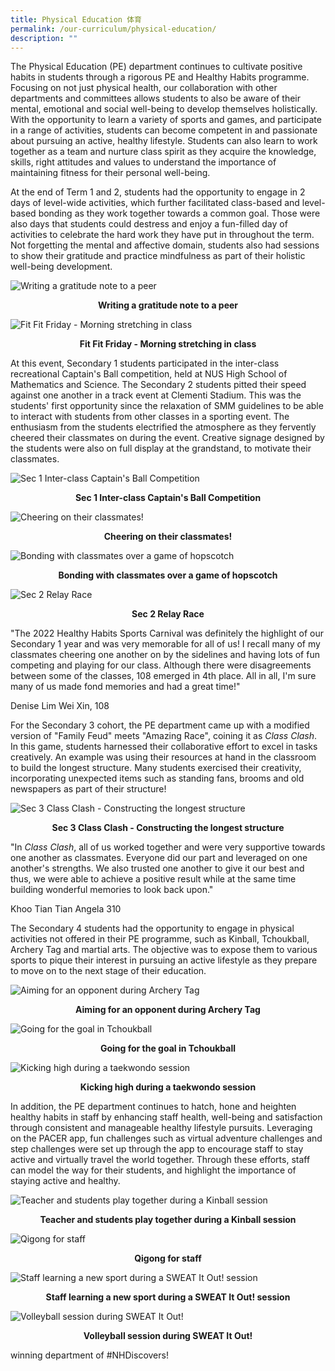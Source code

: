 ```yaml
---
title: Physical Education 体育
permalink: /our-curriculum/physical-education/
description: ""
---
```


The Physical Education (PE) department continues to cultivate positive habits in students through a rigorous PE and Healthy Habits programme. Focusing on not just physical health, our collaboration with other departments and committees allows students to also be aware of their mental, emotional and social well-being to develop themselves holistically. With the opportunity to learn a variety of sports and games, and participate in a range of activities, students can become competent in and passionate about pursuing an active, healthy lifestyle. Students can also learn to work together as a team and nurture class spirit as they acquire the knowledge, skills, right attitudes and values to understand the importance of maintaining fitness for their personal well-being.

At the end of Term 1 and 2, students had the opportunity to engage in 2 days of level-wide activities, which further facilitated class-based and level-based bonding as they work together towards a common goal. Those were also days that students could destress and enjoy a fun-filled day of activities to celebrate the hard work they have put in throughout the term. Not forgetting the mental and affective domain, students also had sessions to show their gratitude and practice mindfulness as part of their holistic well-being development.
 
 ![Writing a gratitude note to a peer](/images/Writing%20a%20gratitude%20note%20to%20a%20peer.jpg)
 
 <p style="text-align: center"><strong>Writing a gratitude note to a peer</strong></p>
 
 ![Fit Fit Friday - Morning stretching in class](/images/Fit%20Fit%20Friday%20-%20Morning%20stretching%20in%20class.jpg)
 
  <p style="text-align: center"><strong>Fit Fit Friday - Morning stretching in class</strong></p>
 
At this event, Secondary 1 students participated in the inter-class recreational Captain's Ball competition, held at NUS High School of Mathematics and Science. The Secondary 2 students pitted their speed against one another in a track event at Clementi Stadium. This was the students' first opportunity since the relaxation of SMM guidelines to be able to interact with students from other classes in a sporting event. The enthusiasm from the students electrified the atmosphere as they fervently cheered their classmates on during the event. Creative signage designed by the students were also on full display at the grandstand, to motivate their classmates.
 
 ![Sec 1 Inter-class Captain's Ball Competition](/images/Sec%201%20Inter-class%20Captain_s%20Ball%20Competition.jpg)
 
 <p style="text-align: center"><strong>Sec 1 Inter-class Captain's Ball Competition</strong></p>
 
 ![Cheering on their classmates!](/images/Cheering%20on%20their%20classmates!.jpg)
 
 <p style="text-align: center"><strong>Cheering on their classmates!</strong></p>
 
 ![Bonding with classmates over a game of hopscotch](/images/Bonding%20with%20classmates%20over%20a%20game%20of%20hopscotch.jpg)
 
 <p style="text-align: center"><strong>Bonding with classmates over a game of hopscotch</strong></p>
 
 ![Sec 2 Relay Race](/images/Sec%202%20Relay%20Race.jpg)
 
  <p style="text-align: center"><strong>Sec 2 Relay Race</strong></p>
	
 
 "The 2022 Healthy Habits Sports Carnival was definitely the highlight of our Secondary 1 year and was very memorable for all of us! I recall many of my classmates cheering one another on by the sidelines and having lots of fun competing and playing for our class. Although there were disagreements between some of the classes, 108 emerged in 4th place. All in all, I'm sure many of us made fond memories and had a great time!"
 
 Denise Lim Wei Xin, 108
 
 For the Secondary 3 cohort, the PE department came up with a modified version of "Family Feud" meets "Amazing Race", coining it as *Class Clash*. In this game, students harnessed their collaborative effort to excel in tasks creatively. An example was using their resources at hand in the classroom to build the longest structure. Many students exercised their creativity, incorporating unexpected items such as standing fans, brooms and old newspapers as part of their structure!
 
 ![Sec 3 Class Clash - Constructing the longest structure](/images/Sec%203%20Class%20Clash%20-%20Constructing%20the%20longest%20structure.jpg)
 
 <p style="text-align: center"><strong>Sec 3 Class Clash - Constructing the longest structure</strong></p>
 
"In *Class Clash*, all of us worked together and were very supportive towards one another as classmates. Everyone did our part and leveraged on one another's strengths. We also trusted one another to give it our best and thus, we were able to achieve a positive result while at the same time building wonderful memories to look back upon." 

Khoo Tian Tian Angela 310

The Secondary 4 students had the opportunity to engage in physical activities not offered in their PE programme, such as Kinball, Tchoukball, Archery Tag and martial arts. The objective was to expose them to various sports to pique their interest in pursuing an active lifestyle as they prepare to move on to the next stage of their education.

![Aiming for an opponent during Archery Tag](/images/Aiming%20for%20an%20opponent%20during%20Archery%20Tag.jpg)

 <p style="text-align: center"><strong>Aiming for an opponent during Archery Tag</strong></p>
 
 ![Going for the goal in Tchoukball](/images/Going%20for%20the%20goal%20in%20Tchoukball.jpg)
 
  <p style="text-align: center"><strong>Going for the goal in Tchoukball</strong></p>
	
![Kicking high during a taekwondo session](/images/Kicking%20high%20during%20a%20taekwondo%20session.jpg)
	
<p style="text-align: center"><strong>Kicking high during a taekwondo session</strong></p>

In addition, the PE department continues to hatch, hone and heighten healthy habits in staff by enhancing staff health, well-being and satisfaction through consistent and manageable healthy lifestyle pursuits. Leveraging on the PACER app, fun challenges such as virtual adventure challenges and step challenges were set up through the app to encourage staff to stay active and virtually travel the world together. Through these efforts, staff can model the way for their students, and highlight the importance of staying active and healthy.

![Teacher and students play together during a Kinball session](/images/Teacher%20and%20students%20play%20together%20during%20a%20Kinball%20session.jpg)

  <p style="text-align: center"><strong>Teacher and students play together during a Kinball session</strong></p>

![Qigong for staff](/images/Qigong%20for%20staff.jpg)

  <p style="text-align: center"><strong>Qigong for staff</strong></p>
	
![Staff learning a new sport during a SWEAT It Out! session](/images/Staff%20learning%20a%20new%20sport%20during%20a%20SWEAT%20It%20Out!%20session.jpg)

  <p style="text-align: center"><strong>Staff learning a new sport during a SWEAT It Out! session</strong></p>

![Volleyball session during SWEAT It Out!](/images/Volleyball%20session%20during%20SWEAT%20It%20Out!.jpg)

   <p style="text-align: center"><strong>Volleyball session during SWEAT It Out!</strong></p>
	 
	 
	 
winning department of #NHDiscovers!</strong></p>